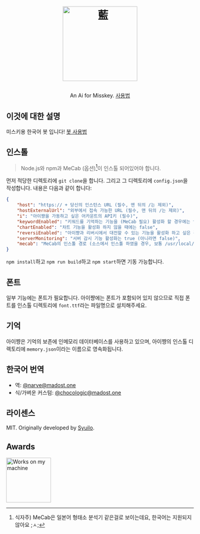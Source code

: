 <h1><p align="center"><img src="./ai.svg" alt="藍" height="200"></p></h1>
<p align="center">An Ai for Misskey. <a href="./torisetu.md">사용법</a></p>

## 이것에 대한 설명
미스키용 한국어 봇 입니다! [봇 사용법](https://gitlab.com/chocological00/aibot-korean/blob/master/torisetu.md)

## 인스톨
> Node.js와 npm과 MeCab (옵션)[^1]이 인스톨 되어있어야 합니다.

[^1]: 식자주) MeCab은 일본어 형태소 분석기 같은걸로 보이는데요, 한국어는 지원되지 않아요 ;ㅅ;

먼저 적당한 디렉토리에 `git clone`을 합니다.
그리고 그 디렉토리에 `config.json`을 작성합니다. 내용은 다음과 같이 합니다:
``` json
{
	"host": "https:// + 당신의 인스턴스 URL (필수, 맨 뒤의 /는 제외)",
	"hostExternalUrl": "외부에서 접속 가능한 URL (필수, 맨 뒤의 /는 제외)",
	"i": "아이쨩을 가동하고 싶은 어카운트의 API키 (필수)",
	"keywordEnabled": "키워드를 기억하는 기능을 (MeCab 필요) 활성화 할 경우에는 true (아니라면 false)",
	"chartEnabled": "차트 기능을 활성화 하지 않을 때에는 false",
	"reversiEnabled": "아이쨩과 리버시에서 대전할 수 있는 기능을 활성화 하고 싶은 경우에 true (아니라면 false)",
	"serverMonitoring": "서버 감시 기능 활성화는 true (아니라면 false)",
	"mecab": "MeCab의 인스톨 경로 (소스에서 인스톨 하였을 경우, 보통 /usr/local/bin/mecab)"
}
```
`npm install`하고 `npm run build`하고 `npm start`하면 기동 가능합니다.

## 폰트
일부 기능에는 폰트가 필요합니다. 아이쨩에는 폰트가 포함되어 있지 않으므로 직접 폰트를 인스톨 디렉토리에 `font.ttf`라는 파일명으로 설치해주세요.

## 기억
아이쨩은 기억의 보존에 인메모리 데이터베이스를 사용하고 있으며, 아이쨩의 인스톨 디렉토리에 `memory.json`이라는 이름으로 영속화됩니다.

## 한국어 번역
- 역: [@narve@madost.one](https://madost.one/@narve)
- 식/가벼운 커스텀: [@chocologic@madost.one](https://madost.one/@chocologic)

## 라이센스
MIT. Originally developed by [Syuilo](https://github.com/syuilo/ai).

## Awards
<img src="./WorksOnMyMachine.png" alt="Works on my machine" height="120">
